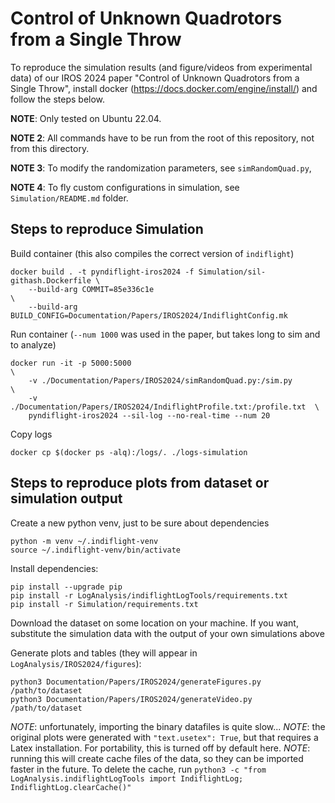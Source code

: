 # Control of Unknown Quadrotors from a Single Throw

To reproduce the simulation results (and figure/videos from experimental data) 
of our IROS 2024 paper "Control of Unknown Quadrotors from a Single Throw", 
install docker (https://docs.docker.com/engine/install/) and follow the steps
below. 

**NOTE**: Only tested on Ubuntu 22.04.

**NOTE 2**: All commands have to be run from the root of this repository, not from this 
directory.

**NOTE 3**: To modify the randomization parameters, see `simRandomQuad.py`,

**NOTE 4**: To fly custom configurations in simulation, see `Simulation/README.md` folder.

## Steps to reproduce Simulation

Build container (this also compiles the correct version of `indiflight`)

    docker build . -t pyndiflight-iros2024 -f Simulation/sil-githash.Dockerfile \
        --build-arg COMMIT=85e336c1e                                            \
        --build-arg BUILD_CONFIG=Documentation/Papers/IROS2024/IndiflightConfig.mk

Run container (`--num 1000` was used in the paper, but takes long to sim and to analyze)

    docker run -it -p 5000:5000                                                \
        -v ./Documentation/Papers/IROS2024/simRandomQuad.py:/sim.py            \
        -v ./Documentation/Papers/IROS2024/IndiflightProfile.txt:/profile.txt  \
        pyndiflight-iros2024 --sil-log --no-real-time --num 20

Copy logs

    docker cp $(docker ps -alq):/logs/. ./logs-simulation


## Steps to reproduce plots from dataset or simulation output

Create a new python venv, just to be sure about dependencies

    python -m venv ~/.indiflight-venv
    source ~/.indiflight-venv/bin/activate

Install dependencies:

    pip install --upgrade pip
    pip install -r LogAnalysis/indiflightLogTools/requirements.txt
    pip install -r Simulation/requirements.txt

Download the dataset <LINK> on some location on your machine. If you want, substitute the simulation data with the output of your own simulations above

Generate plots and tables (they will appear in `LogAnalysis/IROS2024/figures`):

    python3 Documentation/Papers/IROS2024/generateFigures.py /path/to/dataset
    python3 Documentation/Papers/IROS2024/generateVideo.py /path/to/dataset

*NOTE*: unfortunately, importing the binary datafiles is quite slow...
*NOTE*: the original plots were generated with `"text.usetex": True`, but that requires
a Latex installation. For portability, this is turned off by default here.
*NOTE*: running this will create cache files of the data, so they can be imported faster in the future. To delete the cache, run `python3 -c "from LogAnalysis.indiflightLogTools import IndiflightLog; IndiflightLog.clearCache()"`
